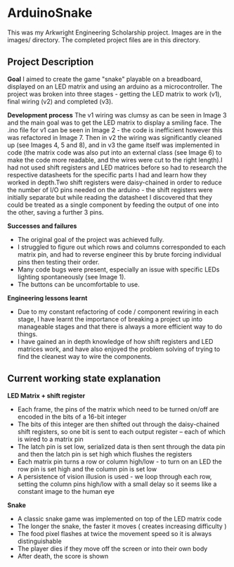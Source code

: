 
# ArduinoSnake

This was my Arkwright Engineering Scholarship project. Images are in the images/ directory. The completed project files are in this directory.

## Project Description

**Goal**
I aimed to create the game "snake" playable on a breadboard, displayed on an LED matrix and using an arduino as a microcontroller. The project was broken into three stages - getting the LED matrix to work (v1), final wiring (v2) and completed (v3).

**Development process**
The v1 wiring was clumsy as can be seen in Image 3 and the main goal was to get the LED matrix to display a smiling face. The .ino file for v1 can be seen in Image 2 - the code is inefficient however this was refactored in Image 7. Then in v2 the wiring was significantly cleaned up (see Images 4, 5 and 8), and in v3 the game itself was implemented in code (the matrix code was also put into an external class (see Image 6) to make the code more readable, and the wires were cut to the right length).I had not used shift registers and LED matrices before so had to research the respective datasheets for the specific parts I had and learn how they worked in depth.Two shift registers were daisy-chained in order to reduce the number of I/O pins needed on the arduino - the shift registers were initially separate but while reading the datasheet I discovered that they could be treated as a single component by feeding the output of one into the other, saving a further 3 pins.

**Successes and failures**
- The original goal of the project was achieved fully.
- I struggled to figure out which rows and columns corresponded to each matrix pin, and had to reverse engineer this by brute forcing individual pins then testing their order.
- Many code bugs were present, especially an issue with specific LEDs lighting spontaneously (see Image 1).
- The buttons can be uncomfortable to use.

**Engineering lessons learnt**
- Due to my constant refactoring of code / component rewiring in each stage, I have learnt the importance of breaking a project up into manageable stages and that there is always a more efficient way to do things.
- I have gained an in depth knowledge of how shift registers and LED matrices work, and have also enjoyed the problem solving of trying to find the cleanest way to wire the components.



## Current working state explanation

**LED Matrix + shift register**
- Each frame, the pins of the matrix which need to be turned on/off are encoded in the bits of a 16-bit integer​
- The bits of this integer are then shifted out through the daisy-chained shift registers, so one bit is sent to each output register – each of which is wired to a matrix pin
- The latch pin is set low, serialized data is then sent through the data pin and then the latch pin is set high which flushes the registers​
- Each matrix pin turns a row or column high/low - to turn on an LED the row pin is set high and the column pin is set low​
- A persistence of vision illusion is used - we loop through each row, setting the column pins high/low​ with a small delay so it seems like a constant image to the human eye

**Snake**
- A classic snake game was implemented on top of the LED matrix code
- The longer the snake, the faster it moves ( creates increasing difficulty )
- The food pixel flashes at twice the movement speed so it is always distinguishable
- The player dies if they move off the screen or into their own body
- After death, the score is shown
